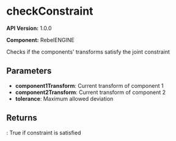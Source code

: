 # checkConstraint

**API Version:** 1.0.0

**Component:** RebelENGINE

Checks if the components' transforms satisfy the joint constraint

## Parameters

- **component1Transform**: Current transform of component 1
- **component2Transform**: Current transform of component 2
- **tolerance**: Maximum allowed deviation

## Returns

: True if constraint is satisfied

